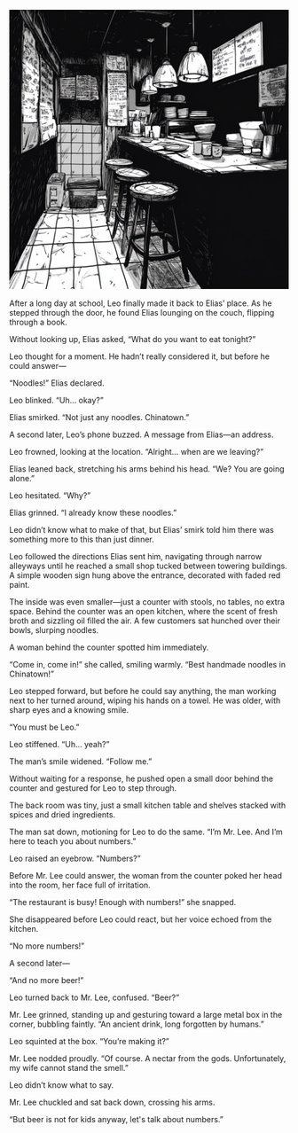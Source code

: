 ![noodle restaurant](/assets/images/noodle_restaurant.png)

After a long day at school, Leo finally made it back to Elias’ place. As he stepped through the door, he found Elias lounging on the couch, flipping through a book.  

Without looking up, Elias asked, “What do you want to eat tonight?”  

Leo thought for a moment. He hadn’t really considered it, but before he could answer—  

“Noodles!” Elias declared.  

Leo blinked. “Uh… okay?”  

Elias smirked. “Not just any noodles. Chinatown.”  

A second later, Leo’s phone buzzed. A message from Elias—an address.  

Leo frowned, looking at the location. “Alright… when are we leaving?”  

Elias leaned back, stretching his arms behind his head. “We? You are going alone.”  

Leo hesitated. “Why?”  

Elias grinned. “I already know these noodles.”  

Leo didn’t know what to make of that, but Elias’ smirk told him there was something more to this than just dinner.  

Leo followed the directions Elias sent him, navigating through narrow alleyways until he reached a small shop tucked between towering buildings. A simple wooden sign hung above the entrance, decorated with faded red paint.  

The inside was even smaller—just a counter with stools, no tables, no extra space. Behind the counter was an open kitchen, where the scent of fresh broth and sizzling oil filled the air. A few customers sat hunched over their bowls, slurping noodles.  

A woman behind the counter spotted him immediately.  

“Come in, come in!” she called, smiling warmly. “Best handmade noodles in Chinatown!”  

Leo stepped forward, but before he could say anything, the man working next to her turned around, wiping his hands on a towel. He was older, with sharp eyes and a knowing smile.  

“You must be Leo.”  

Leo stiffened. “Uh… yeah?”  

The man’s smile widened. “Follow me.”  

Without waiting for a response, he pushed open a small door behind the counter and gestured for Leo to step through.  

The back room was tiny, just a small kitchen table and shelves stacked with spices and dried ingredients.  

The man sat down, motioning for Leo to do the same. “I’m Mr. Lee. And I’m here to teach you about numbers.”  

Leo raised an eyebrow. “Numbers?”  

Before Mr. Lee could answer, the woman from the counter poked her head into the room, her face full of irritation.  

“The restaurant is busy! Enough with numbers!” she snapped.  

She disappeared before Leo could react, but her voice echoed from the kitchen.  

“No more numbers!”  

A second later—  

“And no more beer!”  

Leo turned back to Mr. Lee, confused. “Beer?”  

Mr. Lee grinned, standing up and gesturing toward a large metal box in the corner, bubbling faintly. “An ancient drink, long forgotten by humans.”  

Leo squinted at the box. “You’re making it?”  

Mr. Lee nodded proudly. “Of course. A nectar from the gods. Unfortunately, my wife cannot stand the smell.”

Leo didn’t know what to say.  

Mr. Lee chuckled and sat back down, crossing his arms.

“But beer is not for kids anyway, let's talk about numbers.”
